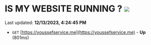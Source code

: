 # IS MY WEBSITE RUNNING ? [![](https://img.shields.io/static/v1?label=Sponsor&message=%E2%9D%A4&logo=GitHub&color=%23fe8e86)](https://github.com/sponsors/<username>)

Last updated: **12/13/2023, 4:24:45 PM**

- `GET` [https://youssefservice.me](https://youssefservice.me) - **Up** (801ms)
